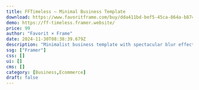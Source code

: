 ```yaml
---
title: FFTimeless — Minimal Business Template
download: https://www.favoritframe.com/buy/dda411bd-bef5-45ca-864a-b87402b34562
demo: https://ff-timeless.framer.website/
price: 99
author: "Favorit × Frame"
date: 2024-11-30T08:38:39.679Z
description: "Minimalist business template with spectacular blur effects and integrated theme toggle."
ssg: ["Framer"]
css: []
ui: []
cms: []
category: [Business,Ecommerce]
draft: false
---
```

